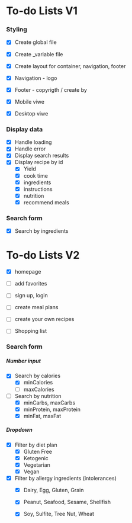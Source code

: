 # To-do Lists V1

### Styling
- [x] Create global file
- [x] Create _variable file
- [x] Create layout for container, navigation, footer
- [x] Navigation - logo
- [x] Footer - copyrigth / create by
- [x] Mobile viwe
- [x] Desktop viwe



### Display data
- [x] Handle loading
- [x] Handle error
- [X] Display search results
- [x] Display recipe by id
    - [x] Yield 
    - [x] cook time
    - [x] ingredients
    - [x] instructions
    - [x] nutrition
    - [x] recommend meals

### Search form
- [x] Search by ingredients


 
# To-do Lists V2

- [x] homepage
- [ ] add favorites
- [ ] sign up, login
- [ ] create meal plans
- [ ] create your own recipes
- [ ] Shopping list


### Search form
 ##### Number input
- [x] Search by calories 
    - [x] minCalories
    - [ ] maxCalories

- [ ] Search by nutrition
    - [x] minCarbs, maxCarbs
    - [x] minProtein, maxProtein
    - [x] minFat, maxFat

##### Dropdown
- [x] Filter by diet plan
    - [x] Gluten Free
    - [x] Ketogenic
    - [x] Vegetarian
    - [x] Vegan
    
- [x] Filter by allergy ingredients (intolerances)
    - [x] Dairy, Egg, Gluten, Grain
    - [x] Peanut, Seafood, Sesame, Shellfish
    - [x] Soy, Sulfite, Tree Nut, Wheat

